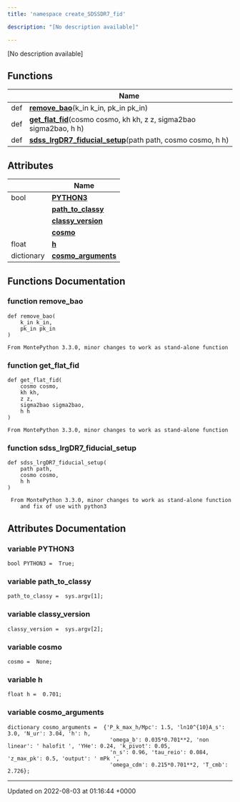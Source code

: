 ```yaml
---
title: 'namespace create_SDSSDR7_fid'

description: "[No description available]"

---
```







[No description available]

## Functions

|                | Name           |
| -------------- | -------------- |
| def | **[remove_bao](/documentation/code/main/namespaces/namespacecreate__sdssdr7__fid/#function-remove-bao)**(k_in k_in, pk_in pk_in) |
| def | **[get_flat_fid](/documentation/code/main/namespaces/namespacecreate__sdssdr7__fid/#function-get-flat-fid)**(cosmo cosmo, kh kh, z z, sigma2bao sigma2bao, h h) |
| def | **[sdss_lrgDR7_fiducial_setup](/documentation/code/main/namespaces/namespacecreate__sdssdr7__fid/#function-sdss-lrgdr7-fiducial-setup)**(path path, cosmo cosmo, h h) |

## Attributes

|                | Name           |
| -------------- | -------------- |
| bool | **[PYTHON3](/documentation/code/main/namespaces/namespacecreate__sdssdr7__fid/#variable-python3)**  |
| | **[path_to_classy](/documentation/code/main/namespaces/namespacecreate__sdssdr7__fid/#variable-path-to-classy)**  |
| | **[classy_version](/documentation/code/main/namespaces/namespacecreate__sdssdr7__fid/#variable-classy-version)**  |
| | **[cosmo](/documentation/code/main/namespaces/namespacecreate__sdssdr7__fid/#variable-cosmo)**  |
| float | **[h](/documentation/code/main/namespaces/namespacecreate__sdssdr7__fid/#variable-h)**  |
| dictionary | **[cosmo_arguments](/documentation/code/main/namespaces/namespacecreate__sdssdr7__fid/#variable-cosmo-arguments)**  |


## Functions Documentation

### function remove_bao

```
def remove_bao(
    k_in k_in,
    pk_in pk_in
)
```




```
From MontePython 3.3.0, minor changes to work as stand-alone function
```


### function get_flat_fid

```
def get_flat_fid(
    cosmo cosmo,
    kh kh,
    z z,
    sigma2bao sigma2bao,
    h h
)
```




```
From MontePython 3.3.0, minor changes to work as stand-alone function
```


### function sdss_lrgDR7_fiducial_setup

```
def sdss_lrgDR7_fiducial_setup(
    path path,
    cosmo cosmo,
    h h
)
```




```
 From MontePython 3.3.0, minor changes to work as stand-alone function
    and fix of use with python3
```



## Attributes Documentation

### variable PYTHON3

```
bool PYTHON3 =  True;
```


### variable path_to_classy

```
path_to_classy =  sys.argv[1];
```


### variable classy_version

```
classy_version =  sys.argv[2];
```


### variable cosmo

```
cosmo =  None;
```


### variable h

```
float h =  0.701;
```


### variable cosmo_arguments

```
dictionary cosmo_arguments =  {'P_k_max_h/Mpc': 1.5, 'ln10^{10}A_s': 3.0, 'N_ur': 3.04, 'h': h,
                                'omega_b': 0.035*0.701**2, 'non linear': ' halofit ', 'YHe': 0.24, 'k_pivot': 0.05,
                                'n_s': 0.96, 'tau_reio': 0.084, 'z_max_pk': 0.5, 'output': ' mPk ',
                                'omega_cdm': 0.215*0.701**2, 'T_cmb': 2.726};
```





-------------------------------

Updated on 2022-08-03 at 01:16:44 +0000